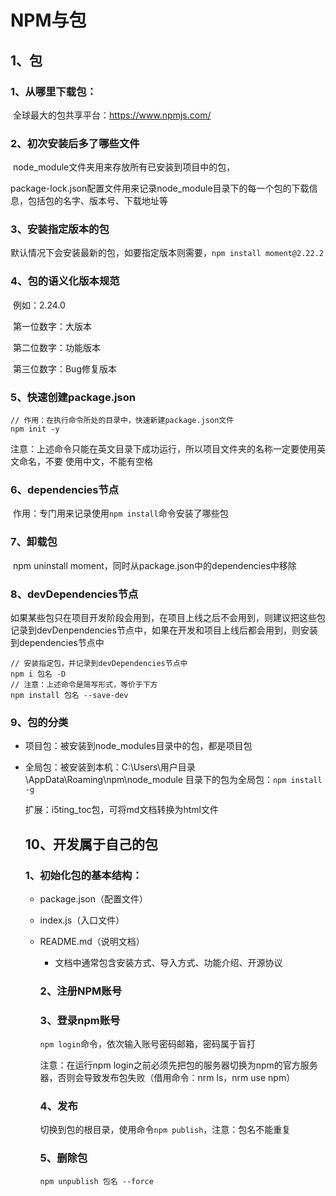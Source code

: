 # NPM与包

## 1、包

### 	1、从哪里下载包：

​		全球最大的包共享平台：https://www.npmjs.com/

### 	2、初次安装后多了哪些文件

​		node_module文件夹用来存放所有已安装到项目中的包，

​		package-lock.json配置文件用来记录node_module目录下的每一个包的下载信息，包括包的名字、版本号、下载地址等

### 	3、安装指定版本的包

​		默认情况下会安装最新的包，如要指定版本则需要，`npm install moment@2.22.2`

### 	4、包的语义化版本规范

​		例如：2.24.0

​		第一位数字：大版本

​		第二位数字：功能版本

​		第三位数字：Bug修复版本

### 	5、快速创建package.json	

```
// 作用：在执行命令所处的目录中，快速新建package.json文件
npm init -y
```

​		注意：上述命令只能在英文目录下成功运行，所以项目文件夹的名称一定要使用英文命名，不要					使用中文，不能有空格

### 	6、dependencies节点

​		作用：专门用来记录使用`npm install`命令安装了哪些包

### 	7、卸载包

​		npm uninstall moment，同时从package.json中的dependencies中移除

### 	8、devDependencies节点

​		如果某些包只在项目开发阶段会用到，在项目上线之后不会用到，则建议把这些包记录到devDenpendencies节点中，如果在开发和项目上线后都会用到，则安装到dependencies节点中

```
// 安装指定包，并记录到devDependencies节点中
npm i 包名 -D
// 注意：上述命令是简写形式，等价于下方
npm install 包名 --save-dev
```

### 	9、包的分类

- 项目包：被安装到node_modules目录中的包，都是项目包

- 全局包：被安装到本机：C:\Users\用户目录\AppData\Roaming\npm\node_module 目录下的包为全局包：`npm install -g`

  扩展：i5ting_toc包，可将md文档转换为html文件

  ## 10、开发属于自己的包

  ### 	1、初始化包的基本结构：

  - package.json（配置文件）

  - index.js（入口文件）

  - README.md（说明文档）

    - 文档中通常包含安装方式、导入方式、功能介绍、开源协议

    ### 2、注册NPM账号

    ### 3、登录npm账号

    `npm login`命令，依次输入账号密码邮箱，密码属于盲打

    注意：在运行npm login之前必须先把包的服务器切换为npm的官方服务器，否则会导致发布包失败（借用命令：nrm ls，nrm use npm）

    ### 4、发布

    切换到包的根目录，使用命令`npm publish`，注意：包名不能重复

    ### 5、删除包

    `npm unpublish 包名 --force`